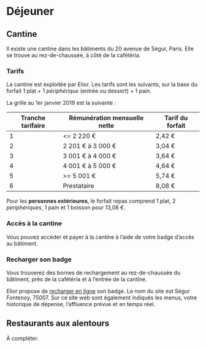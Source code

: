 # Déjeuner

## Cantine

Il existe une cantine dans les bâtiments du 20 avenue de Ségur, Paris. Elle se trouve au rez-de-chaussée, à côté de la cafétéria.

### Tarifs

La cantine est exploitée par Elior. Les tarifs sont les suivants, sur la base du forfait 1 plat + 1 _périphérique_ (entrée ou dessert) + 1 pain.

La grille au 1er janvier 2019 est la suivante :

| Tranche tarifaire | Rémunération mensuelle nette | Tarif du forfait |
| ----------------- | ---------------------------- | ---------------- |
| 1                 | <= 2 220 €                   | 2,42 €           |
| 2                 | 2 201 € à 3 000 €            | 3,04 €           |
| 3                 | 3 001 € à 4 000 €            | 3,64 €           |
| 4                 | 4 001 € à 5 000 €            | 4,64 €           |
| 5                 | >= 5 001 €                   | 5,74 €           |
| 6                 | Prestataire                  | 8,08 €           |

Pour les **personnes extérieures**, le forfait repas comprend 1 plat, 2 _périphériques_, 1 pain et 1 boisson pour 13,08 €.

### Accès à la cantine

Vous pouvez accéder et payer à la cantine à l’aide de votre badge d’accès au bâtiment.

### Recharger son badge

Vous trouverez des bornes de rechargement au rez-de-chaussée du bâtiment, près de la cafétéria et à l’entrée de la cantine.

Elior propose de [recharger en ligne](https://timechef.elior.com) son badge. Le nom du site est Ségur Fontenoy, 75007. Sur ce site web sont également indiqués les menus, votre historique de dépense, l’affluence prévue et en temps réel.

## Restaurants aux alentours

À compléter.
